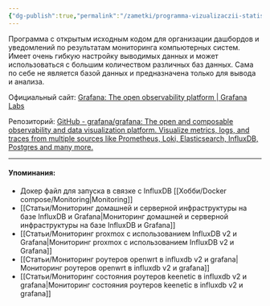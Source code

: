 ```yaml
---
{"dg-publish":true,"permalink":"/zametki/programma-vizualizaczii-statistiki-grafana/","created":"2024-07-04 00:36","updated":"2024-09-03T16:35:08+03:00"}
---
```


Программа с открытым исходным кодом для организации дашбордов и уведомлений по результатам мониторинга компьютерных систем. Имеет очень гибкую настройку выводимых данных и может использоваться с большим количеством различных баз данных. Сама по себе не является базой данных и предназначена только для вывода и анализа.

Официальный сайт: [Grafana: The open observability platform | Grafana Labs](https://grafana.com/)

Репозиторий: [GitHub - grafana/grafana: The open and composable observability and data visualization platform. Visualize metrics, logs, and traces from multiple sources like Prometheus, Loki, Elasticsearch, InfluxDB, Postgres and many more.](https://github.com/grafana/grafana)

---
#### Упоминания:
- Докер файл для запуска в связке с InfluxDB [[Хобби/Docker compose/Monitoring\|Monitoring]]
- [[Статьи/Мониторинг домашней и серверной инфраструктуры на базе InfluxDB и Grafana\|Мониторинг домашней и серверной инфраструктуры на базе InfluxDB и Grafana]]
- [[Статьи/Мониторинг proxmox с использованием InfluxDB v2 и Grafana\|Мониторинг proxmox с использованием InfluxDB v2 и Grafana]]
- [[Статьи/Мониторинг роутеров openwrt в influxdb v2 и grafana\|Мониторинг роутеров openwrt в influxdb v2 и grafana]]
- [[Статьи/Мониторинг состояния роутеров keenetic в influxdb v2 и grafanа\|Мониторинг состояния роутеров keenetic в influxdb v2 и grafanа]]
